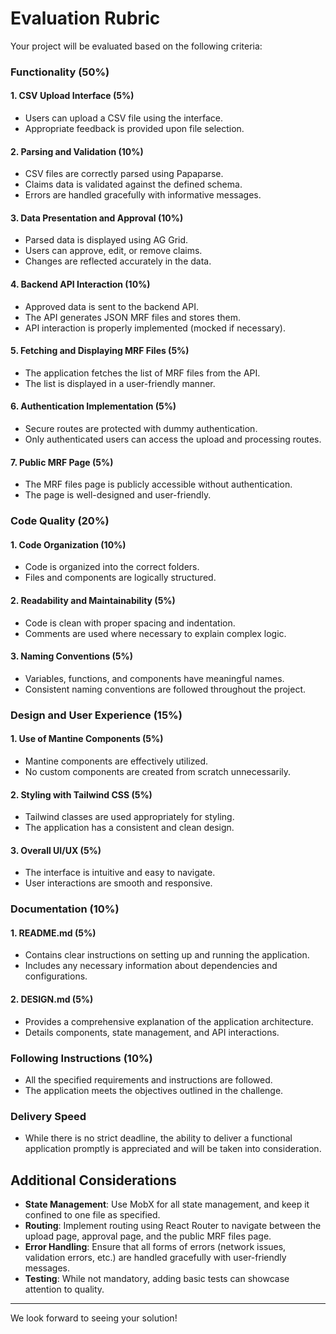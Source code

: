 # Evaluation Rubric

Your project will be evaluated based on the following criteria:

### Functionality (50%)

#### 1. CSV Upload Interface (5%)

- Users can upload a CSV file using the interface.
- Appropriate feedback is provided upon file selection.

#### 2. Parsing and Validation (10%)

- CSV files are correctly parsed using Papaparse.
- Claims data is validated against the defined schema.
- Errors are handled gracefully with informative messages.

#### 3. Data Presentation and Approval (10%)

- Parsed data is displayed using AG Grid.
- Users can approve, edit, or remove claims.
- Changes are reflected accurately in the data.

#### 4. Backend API Interaction (10%)

- Approved data is sent to the backend API.
- The API generates JSON MRF files and stores them.
- API interaction is properly implemented (mocked if necessary).

#### 5. Fetching and Displaying MRF Files (5%)

- The application fetches the list of MRF files from the API.
- The list is displayed in a user-friendly manner.

#### 6. Authentication Implementation (5%)

- Secure routes are protected with dummy authentication.
- Only authenticated users can access the upload and processing routes.

#### 7. Public MRF Page (5%)

- The MRF files page is publicly accessible without authentication.
- The page is well-designed and user-friendly.

### Code Quality (20%)

#### 1. Code Organization (10%)

- Code is organized into the correct folders.
- Files and components are logically structured.

#### 2. Readability and Maintainability (5%)

- Code is clean with proper spacing and indentation.
- Comments are used where necessary to explain complex logic.

#### 3. Naming Conventions (5%)

- Variables, functions, and components have meaningful names.
- Consistent naming conventions are followed throughout the project.

### Design and User Experience (15%)

#### 1. Use of Mantine Components (5%)

- Mantine components are effectively utilized.
- No custom components are created from scratch unnecessarily.

#### 2. Styling with Tailwind CSS (5%)

- Tailwind classes are used appropriately for styling.
- The application has a consistent and clean design.

#### 3. Overall UI/UX (5%)

- The interface is intuitive and easy to navigate.
- User interactions are smooth and responsive.

### Documentation (10%)

#### 1. README.md (5%)

- Contains clear instructions on setting up and running the application.
- Includes any necessary information about dependencies and configurations.

#### 2. DESIGN.md (5%)

- Provides a comprehensive explanation of the application architecture.
- Details components, state management, and API interactions.

### Following Instructions (10%)

- All the specified requirements and instructions are followed.
- The application meets the objectives outlined in the challenge.

### Delivery Speed

- While there is no strict deadline, the ability to deliver a functional application promptly is appreciated and will be taken into consideration.

## Additional Considerations

- **State Management**: Use MobX for all state management, and keep it confined to one file as specified.
- **Routing**: Implement routing using React Router to navigate between the upload page, approval page, and the public MRF files page.
- **Error Handling**: Ensure that all forms of errors (network issues, validation errors, etc.) are handled gracefully with user-friendly messages.
- **Testing**: While not mandatory, adding basic tests can showcase attention to quality.

---

We look forward to seeing your solution!
